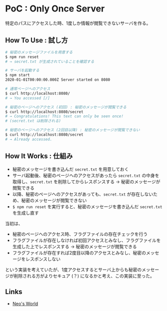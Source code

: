 # PoC : Only Once Server

特定のパスにアクセスした時、1度しか情報が閲覧できないサーバを作る。


## How To Use : 試し方

```sh
# 秘密のメッセージファイルを用意する
$ npm run reset
# → secret.txt が生成されていることを確認する

# サーバを起動する
$ npm start
2020-01-01T00:00:00.000Z Server started on 8080

# 通常ページへのアクセス
$ curl http://localhost:8080/
# → You accessed [/]

# 秘密のページへのアクセス (初回) : 秘密のメッセージが閲覧できる
$ curl http://localhost:8080/secret
# → Congratulations! This text can only be seen once!
# (secret.txt は削除される)

# 秘密のページへのアクセス (2回目以降) : 秘密のメッセージが閲覧できない
$ curl http://localhost:8080/secret
# → Already accessed.
```


## How It Works : 仕組み

- 秘密のメッセージを書き込んだ `secret.txt` を用意しておく
- サーバ起動後、秘密のページへのアクセスがあったら `secret.txt` の中身を取得し、`secret.txt` を削除してからレスポンスする → 秘密のメッセージが閲覧できる
- 以降、秘密のページへのアクセスがあっても、`secret.txt` が存在しないため、秘密のメッセージが閲覧できない
- `$ npm run reset` を実行すると、秘密のメッセージを書き込んだ `secret.txt` を生成し直す

当初は、

- 秘密のページへのアクセス時、フラグファイルの存在チェックを行う
- フラグファイルが存在しなければ初回アクセスとみなし、フラグファイルを生成した上でレスポンスする → 秘密のメッセージが閲覧できる
- フラグファイルが存在すれば2度目以降のアクセスとみなし、秘密のメッセージをレスポンスしない

という実装を考えていたが、1度アクセスするとサーバ上からも秘密のメッセージが削除される方がよりセキュア (？) になるかと考え、この実装に至った。


## Links

- [Neo's World](https://neos21.net/)
